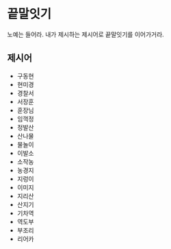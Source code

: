 # 끝말잇기
노예는 들어라. 내가 제시하는 제시어로 끝말잇기를 이어가거라.

## 제시어
- 구동현
- 현미경
- 경찰서
- 서장훈
- 훈장님
- 임꺽정
- 정발산
- 산나물
- 물놀이
- 이발소
- 소작농
- 농경지
- 지렁이
- 이미지
- 지리산
- 산지기
- 기차역
- 역도부
- 부조리
- 리어카